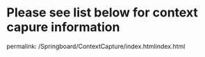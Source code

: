 <h1>Please see list below for context capure information</h1>
permalink: /Springboard/ContextCapture/index.htmlindex.html